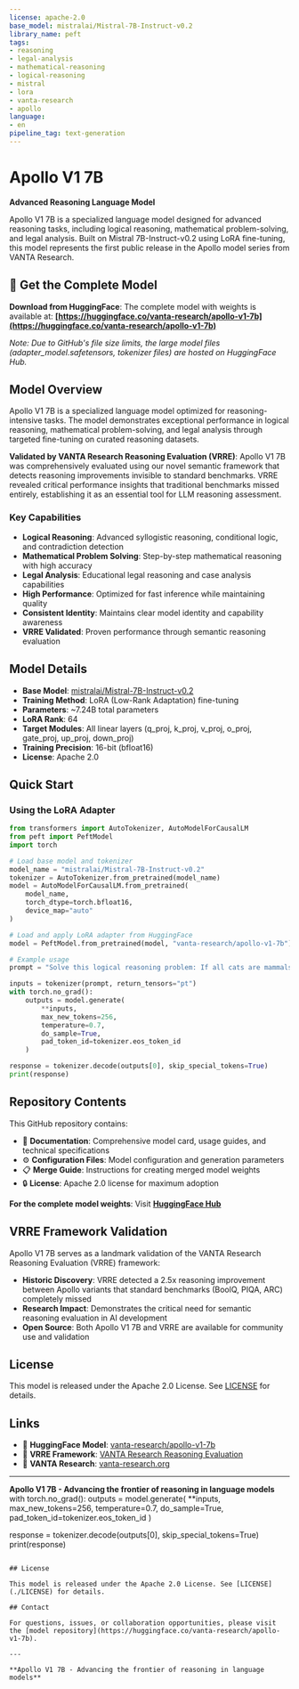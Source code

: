 ```yaml
---
license: apache-2.0
base_model: mistralai/Mistral-7B-Instruct-v0.2
library_name: peft
tags:
- reasoning
- legal-analysis
- mathematical-reasoning
- logical-reasoning
- mistral
- lora
- vanta-research
- apollo
language:
- en
pipeline_tag: text-generation
---
```


# Apollo V1 7B

**Advanced Reasoning Language Model**

Apollo V1 7B is a specialized language model designed for advanced reasoning tasks, including logical reasoning, mathematical problem-solving, and legal analysis. Built on Mistral 7B-Instruct-v0.2 using LoRA fine-tuning, this model represents the first public release in the Apollo model series from VANTA Research.

## 🚀 **Get the Complete Model**

**Download from HuggingFace**: The complete model with weights is available at:
**[https://huggingface.co/vanta-research/apollo-v1-7b](https://huggingface.co/vanta-research/apollo-v1-7b)**

*Note: Due to GitHub's file size limits, the large model files (adapter_model.safetensors, tokenizer files) are hosted on HuggingFace Hub.*

## Model Overview

Apollo V1 7B is a specialized language model optimized for reasoning-intensive tasks. The model demonstrates exceptional performance in logical reasoning, mathematical problem-solving, and legal analysis through targeted fine-tuning on curated reasoning datasets.

**Validated by VANTA Research Reasoning Evaluation (VRRE)**: Apollo V1 7B was comprehensively evaluated using our novel semantic framework that detects reasoning improvements invisible to standard benchmarks. VRRE revealed critical performance insights that traditional benchmarks missed entirely, establishing it as an essential tool for LLM reasoning assessment.

### Key Capabilities

- **Logical Reasoning**: Advanced syllogistic reasoning, conditional logic, and contradiction detection
- **Mathematical Problem Solving**: Step-by-step mathematical reasoning with high accuracy
- **Legal Analysis**: Educational legal reasoning and case analysis capabilities
- **High Performance**: Optimized for fast inference while maintaining quality
- **Consistent Identity**: Maintains clear model identity and capability awareness
- **VRRE Validated**: Proven performance through semantic reasoning evaluation

## Model Details

- **Base Model**: [mistralai/Mistral-7B-Instruct-v0.2](https://huggingface.co/mistralai/Mistral-7B-Instruct-v0.2)
- **Training Method**: LoRA (Low-Rank Adaptation) fine-tuning
- **Parameters**: ~7.24B total parameters
- **LoRA Rank**: 64
- **Target Modules**: All linear layers (q_proj, k_proj, v_proj, o_proj, gate_proj, up_proj, down_proj)
- **Training Precision**: 16-bit (bfloat16)
- **License**: Apache 2.0

## Quick Start

### Using the LoRA Adapter

```python
from transformers import AutoTokenizer, AutoModelForCausalLM
from peft import PeftModel
import torch

# Load base model and tokenizer
model_name = "mistralai/Mistral-7B-Instruct-v0.2"
tokenizer = AutoTokenizer.from_pretrained(model_name)
model = AutoModelForCausalLM.from_pretrained(
    model_name,
    torch_dtype=torch.bfloat16,
    device_map="auto"
)

# Load and apply LoRA adapter from HuggingFace
model = PeftModel.from_pretrained(model, "vanta-research/apollo-v1-7b")

# Example usage
prompt = "Solve this logical reasoning problem: If all cats are mammals, and Fluffy is a cat, what can we conclude about Fluffy?"

inputs = tokenizer(prompt, return_tensors="pt")
with torch.no_grad():
    outputs = model.generate(
        **inputs,
        max_new_tokens=256,
        temperature=0.7,
        do_sample=True,
        pad_token_id=tokenizer.eos_token_id
    )

response = tokenizer.decode(outputs[0], skip_special_tokens=True)
print(response)
```

## Repository Contents

This GitHub repository contains:
- 📄 **Documentation**: Comprehensive model card, usage guides, and technical specifications
- ⚙️ **Configuration Files**: Model configuration and generation parameters
- 📋 **Merge Guide**: Instructions for creating merged model weights
- 🔒 **License**: Apache 2.0 license for maximum adoption

**For the complete model weights**: Visit **[HuggingFace Hub](https://huggingface.co/vanta-research/apollo-v1-7b)**

## VRRE Framework Validation

Apollo V1 7B serves as a landmark validation of the VANTA Research Reasoning Evaluation (VRRE) framework:

- **Historic Discovery**: VRRE detected a 2.5x reasoning improvement between Apollo variants that standard benchmarks (BoolQ, PIQA, ARC) completely missed
- **Research Impact**: Demonstrates the critical need for semantic reasoning evaluation in AI development
- **Open Source**: Both Apollo V1 7B and VRRE are available for community use and validation

## License

This model is released under the Apache 2.0 License. See [LICENSE](./LICENSE) for details.

## Links

- 🤗 **HuggingFace Model**: [vanta-research/apollo-v1-7b](https://huggingface.co/vanta-research/apollo-v1-7b)
- 🔬 **VRRE Framework**: [VANTA Research Reasoning Evaluation](https://github.com/vanta-research/reasoning-evaluation)
- 🏢 **VANTA Research**: [vanta-research.org](https://vanta-research.org)

---

**Apollo V1 7B - Advancing the frontier of reasoning in language models**
with torch.no_grad():
    outputs = model.generate(
        **inputs,
        max_new_tokens=256,
        temperature=0.7,
        do_sample=True,
        pad_token_id=tokenizer.eos_token_id
    )

response = tokenizer.decode(outputs[0], skip_special_tokens=True)
print(response)
```

## License

This model is released under the Apache 2.0 License. See [LICENSE](./LICENSE) for details.

## Contact

For questions, issues, or collaboration opportunities, please visit the [model repository](https://huggingface.co/vanta-research/apollo-v1-7b).

---

**Apollo V1 7B - Advancing the frontier of reasoning in language models**
